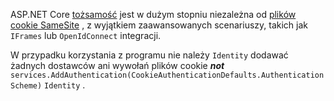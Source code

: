 ASP.NET Core [tożsamość](xref:security/authentication/identity) jest w dużym stopniu niezależna od [plików cookie SameSite](xref:security/samesite) , z wyjątkiem zaawansowanych scenariuszy, takich jak `IFrames` lub `OpenIdConnect` integracji.

W przypadku korzystania z programu nie należy `Identity` dodawać żadnych dostawców ani wywołań plików cookie ***not*** ` services.AddAuthentication(CookieAuthenticationDefaults.AuthenticationScheme)` `Identity` .